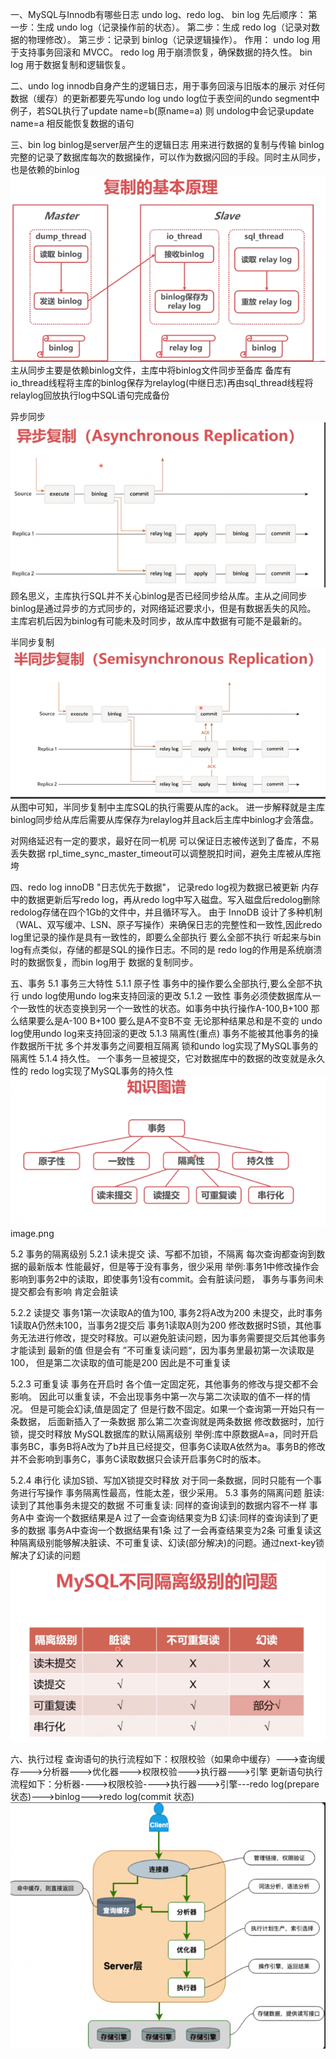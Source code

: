 一、MySQL与Innodb有哪些日志
undo log、redo log、 bin log
先后顺序：
第一步：生成 undo log（记录操作前的状态）。
第二步：生成 redo log（记录对数据的物理修改）。
第三步：记录到 binlog（记录逻辑操作）。
作用：
undo log 用于支持事务回滚和 MVCC。
redo log 用于崩溃恢复，确保数据的持久性。
bin  log 用于数据复制和逻辑恢复。

二、undo log
innodb自身产生的逻辑日志，用于事务回滚与旧版本的展示
对任何数据（缓存）的更新都要先写undo log
undo log位于表空间的undo segment中
例子，若SQL执行了update name=b(原name=a) 则 undolog中会记录update name=a 相反能恢复数据的语句

三、bin log
binlog是server层产生的逻辑日志
用来进行数据的复制与传输
binlog完整的记录了数据库每次的数据操作，可以作为数据闪回的手段。同时主从同步，也是依赖的binlog
![img_9.png](img_9.png)
主从同步主要是依赖binlog文件，主库中将binlog文件同步至备库
备库有io_thread线程将主库的binlog保存为relaylog(中继日志)再由sql_thread线程将relaylog回放执行log中SQL语句完成备份

异步同步
![img_10.png](img_10.png)
顾名思义，主库执行SQL并不关心binlog是否已经同步给从库。主从之间同步binlog是通过异步的方式同步的，对网络延迟要求小，但是有数据丢失的风险。
主库宕机后因为binlog有可能未及时同步，故从库中数据有可能不是最新的。

半同步复制
![img_11.png](img_11.png)
从图中可知，半同步复制中主库SQL的执行需要从库的ack。
进一步解释就是主库binlog同步给从库后需要从库保存为relaylog并且ack后主库中binlog才会落盘。

对网络延迟有一定的要求，最好在同一机房
可以保证日志被传送到了备库，不易丢失数据
rpl_time_sync_master_timeout可以调整脱扣时间，避免主库被从库拖垮

四、redo log
innoDB "日志优先于数据"， 记录redo log视为数据已被更新
内存中的数据更新后写redo log，再从redo log中写入磁盘。写入磁盘后redolog删除
redolog存储在四个1Gb的文件中，并且循环写入。
由于 InnoDB 设计了多种机制（WAL、双写缓冲、LSN、原子写操作）来确保日志的完整性和一致性,因此redo log里记录的操作是具有一致性的，即要么全部执行 要么全部不执行
听起来与bin log有点类似，存储的都是SQL的操作日志。不同的是 redo log的作用是系统崩溃时的数据恢复，而bin log用于 数据的复制同步。


五、事务
5.1 事务三大特性
5.1.1 原子性
事务中的操作要么全部执行,要么全部不执行
undo log使用undo log来支持回滚的更改
5.1.2 一致性
事务必须使数据库从一个一致性的状态变换到另一个一致性的状态。如事务中执行操作A-100,B+100 那么结果要么是A-100 B+100 要么是A不变B不变 无论那种结果总和是不变的
undo log使用undo log来支持回滚的更改
5.1.3 隔离性(重点)
事务不能被其他事务的操作数据所干扰
多个并发事务之间要相互隔离
锁和undo log实现了MySQL事务的隔离性
5.1.4 持久性。
一个事务一旦被提交，它对数据库中的数据的改变就是永久性的
redo log实现了MySQL事务的持久性
![log_1.png](log_1.png)image.png

5.2 事务的隔离级别
5.2.1 读未提交
读、写都不加锁，不隔离
每次查询都查询到数据的最新版本
性能最好，但是等于没有事务，很少采用
举例:事务1中修改操作会影响到事务2中的读取，即使事务1没有commit。会有脏读问题， 事务与事务间未提交都会有影响 肯定会脏读

5.2.2 读提交
事务1第一次读取A的值为100, 事务2将A改为200 未提交，此时事务1读取A仍然未100，当事务2提交后 事务1读取A则为200
修改数据时S锁，其他事务无法进行修改，提交时释放。可以避免脏读问题，因为事务需要提交后其他事务才能读到 最新的值
但是会有 ”不可重复读问题“，因为事务里最初第一次读取是100， 但是第二次读取的值可能是200  因此是不可重复读

5.2.3 可重复读
事务在开启时 各个值一定固定死，其他事务的修改与提交都不会影响。 因此可以重复读，不会出现事务中第一次与第二次读取的值不一样的情况。
但是可能会幻读,值是固定了 但是行数不固定。如果一个查询第一开始只有一条数据， 后面新插入了一条数据  那么第二次查询就是两条数据
修改数据时，加行锁，提交时释放
MySQL数据库的默认隔离级别
举例:库中原数据A=a，同时开启事务BC，事务B将A改为了b并且已经提交，但事务C读取A依然为a。事务B的修改并不会影响到事务C，事务C读取数据只会读开启事务C时的版本。

5.2.4 串行化
读加S锁、写加X锁提交时释放
对于同一条数据，同时只能有一个事务进行写操作
事务隔离性最高，性能太差，很少采用。
5.3 事务的隔离问题
脏读: 读到了其他事务未提交的数据
不可重复读: 同样的查询读到的数据内容不一样 事务A中 查询一个数据结果是A 过了一会查询结果变为B
幻读:同样的查询读到了更多的数据 事务A中查询一个数据结果有1条 过了一会再查结果变为2条
可重复读这种隔离级别能够解决脏读、不可重复读、幻读(部分解决)的问题。通过next-key锁解决了幻读的问题
![log_2.png](log_2.png)

六、执行过程
查询语句的执行流程如下：权限校验（如果命中缓存）--->查询缓存--->分析器--->优化器--->权限校验--->执行器--->引擎
更新语句执行流程如下：分析器---->权限校验---->执行器--->引擎---redo log(prepare 状态)--->binlog--->redo log(commit 状态)
![img_12.png](img_12.png)